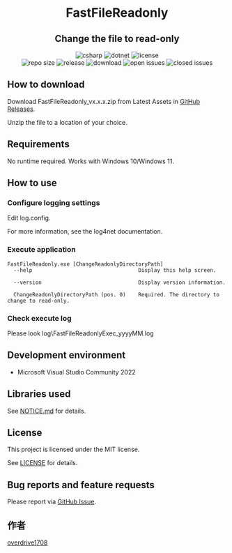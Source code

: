 <h1 align="center">
    FastFileReadonly
</h1>

<h2 align="center">
    Change the file to read-only
</h2>

<div align="center">
    <img alt="csharp" src="https://img.shields.io/badge/csharp-blue.svg?style=plastic&logo=csharp">
    <img alt="dotnet" src="https://img.shields.io/badge/.NET-blue.svg?style=plastic&logo=dotnet">
    <img alt="license" src="https://img.shields.io/github/license/overdrive1708/FastFileReadonly?style=plastic">
    <br>
    <img alt="repo size" src="https://img.shields.io/github/repo-size/overdrive1708/FastFileReadonly?style=plastic&logo=github">
    <img alt="release" src="https://img.shields.io/github/release/overdrive1708/FastFileReadonly?style=plastic&logo=github">
    <img alt="download" src="https://img.shields.io/github/downloads/overdrive1708/FastFileReadonly/total?style=plastic&logo=github&color=brightgreen">
    <img alt="open issues" src="https://img.shields.io/github/issues-raw/overdrive1708/FastFileReadonly?style=plastic&logo=github&color=brightgreen">
    <img alt="closed issues" src="https://img.shields.io/github/issues-closed-raw/overdrive1708/FastFileReadonly?style=plastic&logo=github&color=brightgreen">
</div>

## How to download

Download FastFileReadonly_vx.x.x.zip from Latest Assets in [GitHub Releases](https://github.com/overdrive1708/FastFileReadonly/releases).

Unzip the file to a location of your choice.

## Requirements

No runtime required. Works with Windows 10/Windows 11.

## How to use

### Configure logging settings

Edit log.config.

For more information, see the log4net documentation.

### Execute application
```
FastFileReadonly.exe [ChangeReadonlyDirectoryPath]
  --help                                  Display this help screen.

  --version                               Display version information.

  ChangeReadonlyDirectoryPath (pos. 0)    Required. The directory to change to read-only.
```

### Check execute log
Please look log\FastFileReadonlyExec_yyyyMM.log

## Development environment
- Microsoft Visual Studio Community 2022

## Libraries used
See [NOTICE.md](NOTICE.md) for details.

## License
This project is licensed under the MIT license.

See [LICENSE](LICENSE) for details.

## Bug reports and feature requests
Please report via [GitHub Issue](https://github.com/overdrive1708/FastFileReadonly/issues/new/choose).

## 作者
[overdrive1708](https://github.com/overdrive1708)
